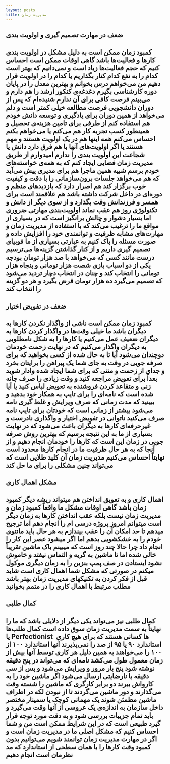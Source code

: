 ```yaml
---
layout: posts
title: مدیریت زمان
---
```

## ضعف در مهارت تصمیم گیری و اولویت بندی

## کمبود زمان ممکن است به دلیل مشکل در اولویت بندی کارها و فعالیت‌ها باشد گاهی اوقات  ممکن است احساس کنیم که حجم فعالیت‌ها زیاد است  و نمی‌دانیم که بهتر است کدام را به نفع کدام کنار بگذاریم  یا کدام را در اولویت قرار دهیم  من می‌خواهم درس بخوانم و بهترین معدل را در پایان دوره کارشناسی بگیرم  دغدغه‌ی کنکور ارشد را هم دارم و می‌بینم فرصت کافی برای آن ندارم  شنیده‌ام که پس از دوران دانشجویی فرصت مطالعه خیلی کمتر است و دلم می‌خواهد از همین دوران برای یادگیری و توسعه دانش خودم هم استفاده کنم  از طرفی برای تامین هزینه‌ی تحصیل و همینطور کسب تجربه  کار هم می‌کنم یا می‌خواهم بکنم  احساس می‌کنم همه اینها هم در یک اولویت هستند و مهم هستند یا اگر اولویت‌های آنها با هم فرق دارد  دانش یا شجاعت این اولویت بندی را ندارم  امیدوارم از طریق مدیریت زمان  فضایی ایجاد کنم که به همه‌ی خواسته‌های خودم برسم  شبیه همین ماجرا هم برای مدیری پیش می‌آید که هم می‌خواهد جلسات برون‌سازمانی را با دقت و کیفیت خوب برگزار کند  هم اصرار دارد که بازدیدهای منظم و دوره‌ای در داخل شرکت داشته باشد  هم علاقمند است برای همسر و فرزندانش وقت بگذارد و از سوی دیگر  از دانش و تکنولوژی روز هم عقب نماند  اولویت‌بندی  مهارتی ضروری اما بسیار دشوار و چالش برانگیز است که در بسیاری از مواقع  ما را ترغیب می‌کند که با استفاده از مدیریت زمان و مهارت‌های مشابه  ظرفیت و توانمندی خود را افزایش داده و صورت مسئله را پاک کنیم  به عبارتی  بسیاری از ما فوبیای تصمیم گیری داریم و از کنار گذاشتن گزینه‌ها می‌ترسیم  درست مانند کسی که می‌خواهد با صد هزار تومان بودجه  یکی از دو اسباب بازی شصت هزار تومانی و پنجاه هزار تومانی را انتخاب کند و چنان در انتخاب دچار تردید می‌شود که تصمیم می‌گیرد ده هزار تومان قرض بگیرد و هر دو گزینه را انتخاب کند 

## ضعف در تفویض اختیار

## کمبود زمان ممکن است ناشی از واگذار نکردن کارها به دیگران باشد  ما خیلی وقت‌ها در واگذار کردن کارها به دیگران  ضعیف عمل می‌کنیم  یا کارها را به شکل نامطلوبی به دیگران واگذار می‌کنیم که در نهایت زحمت خودمان دوچندان می‌شود  آیا تا به حال شده از کسی بخواهید که برای صرفه جویی در وقت  به جای شما یک پیراهن را برایتان بخرد و جدای از زحمت و منتی که برای شما ایجاد شده  وادار شوید بعداً برای تعویض مراجعه کنید و وقت زیادی را صرف چانه زنی و متقاعد کردن فروشنده به تعویض لباس کنید  یا آیا شده است که نامه‌ای را برای تایپ به همکار خود بدهید و ببینید که مدت زمانی که صرف ویرایش و غلط گیری نامه می‌شود بیشتر از زمانی است که خودتان برای تایپ نامه صرف می‌کنید  ناتوانی در تفویض اختیار و واگذاری نادرست و غیرحرفه‌ای کارها به دیگران  باعث می‌شود که در نهایت بسیاری از ما به این نتیجه برسیم که بهترین روش صرفه جویی در زمان  این است که کارها را خودمان انجام دهیم و از آنجا که به هر حال   ظرفیت ما در انجام کارها محدود است  نهایتاً احساس می‌کنیم مدیریت زمان  آن کلید طلایی است که می‌تواند چنین مشکلی را برای ما حل کند 

## مشکل اهمال کاری

## اهمال کاری و به تعویق انداختن هم میتواند ریشه دیگر کمبود زمان باشد  گاهی اوقات  مشکل ما واقعاً کمبود زمان و مدیریت زمان نیست  بلکه عقب انداختن کارها به زمان دیگر است  میتوانم امروز پروژه درسی ام را انجام دهم  اما ترجیح میدهم تا حد امکان آن را عقب بیندازم  به هر حال باید مانتوی خودم را به خشکشویی بدهم  اما اگر میشود عصر این کار را انجام داد  چرا حالا  چند روز است که میبینم باک ماشین تقریباً خالی شده  اما تا ماشین به گریه و التماس نیفتد و خاموش نشود  ایستادن در صف پمپ بنزین را به زمان دیگری موکول میکنم  در صورتی که مشکل شما اهمال کاری است  شاید قبل از فکر کردن به تکنیکهای مدیریت زمان  بهتر باشد مطلب مرتبط با اهمال کاری را در متمم بخوانید 

## کمال طلبی

## کمال طلبی نیز می‌تواند یکی دیگر از دلایلی باشد که ما را نهایتاً به سمت مدیریت زمان سوق داده است  کمال طلب‌ها یا Perfectionist ها  کسانی هستند که برای هیچ کاری ‌ استاندارد ۹۰ یا ۹۵ از صد را نمی‌پذیرند  آنها استاندارد ۱۰۰ از ۱۰۰ را می‌خواهند  به همین دلیل هر کاری توسط آنها  بیش از زمان معمول طول می‌کشد  نامه‌ای که می‌تواند در پنج دقیقه نوشته شود  پنج بار مرور و ویرایش می‌شود و پس از سی دقیقه  با نارضایتی ارسال می‌شود  اگر ماشین خود را به کارواش ببرند  دو برابر کارگری که ماشین را شسته  وقت می‌گذارند و دور ماشین می‌گردند تا از نبودن لکه در اطراف ماشین مطمئن شوند  یک مهمانی کوچک یا سمینار مختصر داخل سازمان  به اندازه‌ی یک عروسی از آنها وقت می‌گیرد و باید تمام جزییات بررسی شود و به دقت مورد توجه قرار گیرد  طبیعی است که در این شرایط  ممکن است من و شما احساس کنیم که مشکل اصلی ما در مدیریت زمان است و اگر در مهارت مدیریت زمان توانمند شویم می‌توانیم بدون کمبود وقت  کارها را با همان سطحی از استاندارد که مد نظرمان است انجام دهیم 
